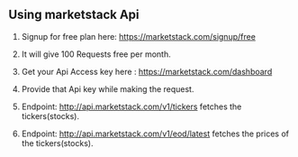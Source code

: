 ## Using marketstack Api
1. Signup for free plan here: https://marketstack.com/signup/free

2. It will give 100 Requests free per month.

3. Get your Api Access key here : https://marketstack.com/dashboard

4. Provide that Api key while making the request.

5. Endpoint: http://api.marketstack.com/v1/tickers fetches the tickers(stocks).

6. Endpoint: http://api.marketstack.com/v1/eod/latest fetches the prices of the tickers(stocks).